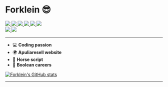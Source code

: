 <body>
  <h1>Forklein 😎</h1>

  <div class="badge">
    <a href="#">
      <img src="https://img.shields.io/badge/HTML5-E34F26?style=for-the-badge&logo=html5&logoColor=white">
    </a>
    <a href="#">
      <img src="https://img.shields.io/badge/CSS3-1572B6?style=for-the-badge&logo=css3&logoColor=white">
    </a> 
    <a href="#">
      <img src="https://img.shields.io/badge/JavaScript-F7DF1E?style=for-the-badge&logo=javascript&logoColor=black">
    </a> 
    <a href="#">
      <img src="https://img.shields.io/badge/Vue.js-35495E?style=for-the-badge&logo=vuedotjs&logoColor=4FC08D"> 
    </a>
    <a href="#">
        <img src="https://img.shields.io/badge/Python-14354C?style=for-the-badge&logo=python&logoColor=white">
    </a>
    <a href="#">
    <img src="https://img.shields.io/badge/PHP-777BB4?style=for-the-badge&logo=php&logoColor=white">
    </a>
    
  </div>

<div class="badge-secondary">
  <a href="#">
    <img src="https://img.shields.io/badge/Visual_Studio_Code-0078D4?style=for-the-badge&logo=visual%20studio%20code&logoColor=white">
  </a> 
  <a href="#">
    <img src="https://img.shields.io/badge/Heroku-430098?style=for-the-badge&logo=heroku&logoColor=white">
  </a>
</div>

<hr>

- 💻 <b>Coding passion</b>
- 🌍 <b>Apuliaresell website</b>
- 🐴 <b>Horse script </b>
- 💼 <b>Boolean careers</b>

[![Forklein's GitHub stats](https://github-readme-stats.vercel.app/api?username=forklein&theme=dark&show_icons=true)](https://github.com/forklein/github-readme-stats)

<hr>
</body>  

